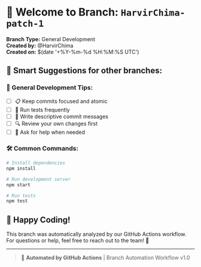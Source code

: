 # 🔧 Welcome to Branch: `HarvirChima-patch-1`

**Branch Type:** General Development  
**Created by:** @HarvirChima  
**Created on:** $(date '+%Y-%m-%d %H:%M:%S UTC')

## 🎯 Smart Suggestions for other branches:

### 🔧 General Development Tips:
- [ ] 📋 Keep commits focused and atomic
- [ ] 🧪 Run tests frequently
- [ ] 📝 Write descriptive commit messages
- [ ] 🔍 Review your own changes first
- [ ] 💬 Ask for help when needed

### 🛠️ Common Commands:
```bash
# Install dependencies
npm install

# Run development server
npm start

# Run tests
npm test
```

## 🎉 Happy Coding!

This branch was automatically analyzed by our GitHub Actions workflow.  
For questions or help, feel free to reach out to the team! 💪

---

> 🤖 **Automated by GitHub Actions** | Branch Automation Workflow v1.0
